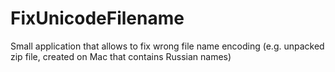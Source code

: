 FixUnicodeFilename
==================

Small application that allows to fix wrong file name encoding (e.g. unpacked zip file, created on Mac that contains Russian names)
